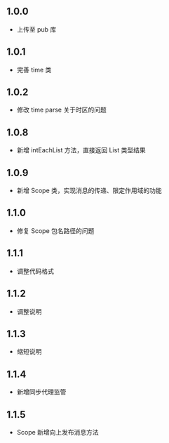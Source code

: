 ## 1.0.0

- 上传至 pub 库

## 1.0.1

- 完善 time 类

## 1.0.2

- 修改 time parse 关于时区的问题

## 1.0.8

- 新增 intEachList 方法，直接返回 List 类型结果

## 1.0.9

- 新增 Scope 类，实现消息的传递、限定作用域的功能

## 1.1.0

- 修复 Scope 包名路径的问题

## 1.1.1

- 调整代码格式

## 1.1.2

- 调整说明

## 1.1.3

- 缩短说明

## 1.1.4

- 新增同步代理监管

## 1.1.5

- Scope 新增向上发布消息方法